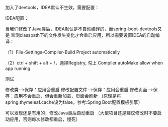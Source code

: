加入了devtools，IDEA默认不生效，需要配置：

IDEA配置：

当我们修改了Java类后，IDEA默认是不自动编译的，而spring-boot-devtools又是
监测classpath下的文件发生变化才会重启应用，所以需要设置IDEA的自动编译：

（1）File-Settings-Compiler-Build Project automatically



（2）ctrl + shift + alt + /，选择Registry,
勾上 Compiler autoMake allow when app running



测试

修改类–>保存：应用会重启
修改配置文件–>保存：应用会重启
修改页面–>保存：应用不会重启，但会重新加载，页面会刷新
（原理是将spring.thymeleaf.cache设为false，参考:Spring Boot配置模板引擎）

可以发现还是有用的，修改Java类后自动重启
（大型项目还是建议修改时不要启动应用，否则每次修改都重启，慢死）

